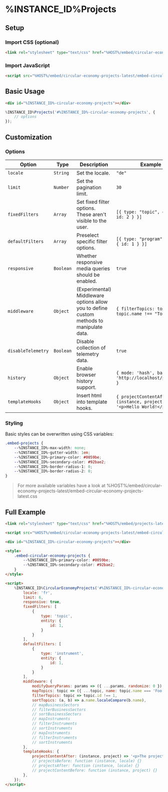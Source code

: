 # %INSTANCE_ID%Projects

## Setup

### Import CSS (optional)

```html
<link rel="stylesheet" type="text/css" href="%HOST%/embed/circular-economy-projects-latest/embed-circular-economy-projects-latest.css">
```

### Import JavaScript

```html
<script src="%HOST%/embed/circular-economy-projects-latest/embed-circular-economy-projects-latest.js"></script>
```

## Basic Usage

```html
<div id="%INSTANCE_ID%-circular-economy-projects"></div>
```

```javascript
%INSTANCE_ID%Projects('#%INSTANCE_ID%-circular-economy-projects', {
    // options
});
```

## Customization

### Options

| Option             | Type      | Description                                                                              | Example                                                                 |
|--------------------|-----------|------------------------------------------------------------------------------------------|-------------------------------------------------------------------------|
| `locale`           | `String`  | Set the locale.                                                                          | `"de"`                                                                  |
| `limit`            | `Number`  | Set the pagination limit.                                                                | `30`                                                                    |
| `fixedFilters`     | `Array`   | Set fixed filter options. These aren't visible to the user.                              | `[{ type: "topic", entity: { id: 2 } }]`                                |
| `defaultFilters`   | `Array`   | Preselect specific filter options.                                                       | `[{ type: "program", entity: { id: 1 } }]`                              |
| `responsive`       | `Boolean` | Whether responsive media queries should be enabled.                                      | `true`                                                                  |
| `middleware`       | `Object`  | (Experimental) Middleware options allow you to define custom methods to manipulate data. | `{ filterTopics: topic => topic.name !== "Tourism" }`                   |
| `disableTelemetry` | `Boolean` | Disable collection of telemetry data.                                                    | `true`                                                                  |
| `history`          | `Object`  | Enable browser history support.                                                          | `{ mode: 'hash', base: 'http://localhost/projects' }`                   |
| `templateHooks`    | `Object`  | Insert html into template hooks.                                                         | `{ projectContentAfter: (instance, project) => '<p>Hello World!</p>' }` |

### Styling

Basic styles can be overwritten using CSS variables:

```css
.embed-projects {
    --%INSTANCE_ID%-max-width: none;
    --%INSTANCE_ID%-gutter-width: 1em;
    --%INSTANCE_ID%-primary-color: #0059be;
    --%INSTANCE_ID%-secondary-color: #92bae2;
    --%INSTANCE_ID%-border-radius-1: 0;
    --%INSTANCE_ID%-border-radius-2: 0;
}
```

> For more available variables have a look at %HOST%/embed/circular-economy-projects-latest/embed-circular-economy-projects-latest.css

## Full Example

```html
<link rel="stylesheet" type="text/css" href="%HOST%/embed/projects-latest/embed-circular-economy-projects-latest.css">

<script src="%HOST%/embed/circular-economy-projects-latest/embed-circular-economy-projects-latest.js"></script>

<div id="%INSTANCE_ID%-circular-economy-projects"></div>

<style>
    .embed-circular-economy-projects {
        --%INSTANCE_ID%-primary-color: #0059be;
        --%INSTANCE_ID%-secondary-color: #92bae2;
    }
</style>

<script>
    %INSTANCE_ID%CircularEconomyProjects('#%INSTANCE_ID%-circular-economy-projects', {
        locale: 'fr',
        limit: 6,
        responsive: true,
        fixedFilters: [
            { 
                type: 'topic', 
                entity: { 
                    id: 1,
                } 
            }
        ],
        defaultFilters: [
            { 
                type: 'instrument', 
                entity: { 
                    id: 1,
                } 
            }
        ],
        middleware: {
            modifyQueryParams: params => ({ ...params, randomize: 0 })
            mapTopics: topic => ({ ...topic, name: topic.name === 'Foo' ? 'Bar' : topic.name }),
            filterTopics: topic => topic.id !== 1,
            sortTopics: (a, b) => a.name.localeCompare(b.name),
            // mapBusinessSectors
            // filterBusinessSectors
            // sortBusinessSectors
            // mapInstruments
            // filterInstruments
            // sortInstruments
            // mapInstruments
            // filterInstruments
            // sortInstruments
        },
        templateHooks: {
            projectContentAfter: (instance, project) => '<p>The project ID is: '+project.id+'</p>',
            // projectsBefore: function (instance, locale) {}
            // projectsAfter: function (instance, locale) {}
            // projectContentBefore: function (instance, project) {}
        },
    });
</script>
```